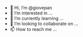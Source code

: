 - 👋 Hi, I’m @giovepan
- 👀 I’m interested in ...
- 🌱 I’m currently learning ...
- 💞️ I’m looking to collaborate on ...
- 📫 How to reach me ...

<!---
giovepan/giovepan is a ✨ special ✨ repository because its `README.md` (this file) appears on your GitHub profile.
You can click the Preview link to take a look at your changes.
--->
